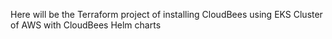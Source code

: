 Here will be the Terraform project of installing CloudBees using EKS Cluster of AWS with CloudBees Helm charts